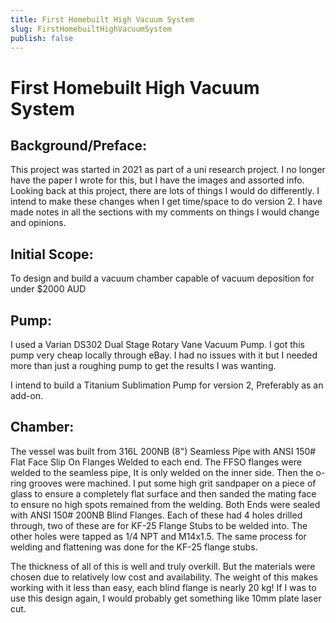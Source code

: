 ```yaml
---
title: First Homebuilt High Vacuum System
slug: FirstHomebuiltHighVacuumSystem
publish: false
---
```


# First Homebuilt High Vacuum System

## Background/Preface:
This project was started in 2021 as part of a uni research project.
I no longer have the paper I wrote for this, but I have the images and assorted info.
Looking back at this project, there are lots of things I would do differently. I intend to make these changes when I get time/space to do version 2.
I have made notes in all the sections with my comments on things I would change and opinions.


## Initial Scope:
To design and build a vacuum chamber capable of vacuum deposition for under $2000 AUD 


## Pump:
I used a Varian DS302 Dual Stage Rotary Vane Vacuum Pump.
I got this pump very cheap locally through eBay. I had no issues with it but I needed more than just a roughing pump to get the results I was wanting.

I intend to build a Titanium Sublimation Pump for version 2, Preferably as an add-on.


## Chamber:
The vessel was built from 316L 200NB (8") Seamless Pipe with ANSI 150# Flat Face Slip On Flanges Welded to each end. 
The FFSO flanges were welded to the seamless pipe, It is only welded on the inner side. Then the o-ring grooves were machined. I put some high grit sandpaper on a piece of glass to ensure a completely flat surface and then sanded the mating face to ensure no high spots remained from the welding. 
Both Ends were sealed with ANSI 150# 200NB Blind Flanges. Each of these had 4 holes drilled through, two of these are for KF-25 Flange Stubs to be welded into. The other holes were tapped as 1/4 NPT and M14x1.5.
The same process for welding and flattening was done for the KF-25 flange stubs.


The thickness of all of this is well and truly overkill. But the materials were chosen due to relatively low cost and availability. The weight of this makes working with it less than easy, each blind flange is nearly 20 kg!
If I was to use this design again, I would probably get something like 10mm plate laser cut.






